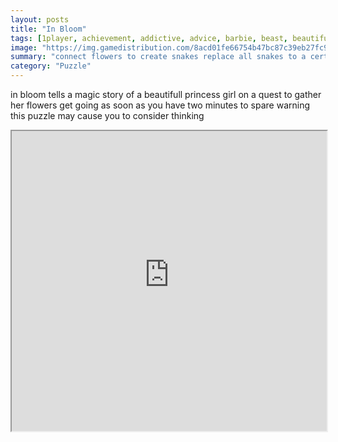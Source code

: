 ```yaml
---
layout: posts
title: "In Bloom"
tags: [1player, achievement, addictive, advice, barbie, beast, beautiful, beauty, brain, brainteaser, casual, coloring, combinations, crazy, cute, game, games, jigsaw, puzzles, reaction, snake, bonus, chain, snakehead, best, games, n, free, online, games, oyna, game, free, games, play, play, games]
image: "https://img.gamedistribution.com/8acd01fe66754b47bc87c39eb27fc91e-512x384.jpeg"
summary: "connect flowers to create snakes replace all snakes to a certain color cover the entire board to solve each puzzle  free online games oyna game free games play play games"
category: "Puzzle"
---
```


in bloom tells a magic story of a beautifull princess girl on a quest to gather her flowers get going as soon as you have two minutes to spare warning this puzzle may cause you to consider thinking

<iframe width="100%" height="480px;" src="https://html5.gamedistribution.com/8acd01fe66754b47bc87c39eb27fc91e/"></iframe>